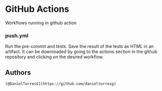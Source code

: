 # GitHub Actions

Workflows running in github action

### push.yml

Run the pre-commit and tests. Save the result of the tests as HTML in an artifact. It can be downloaded by going to the actions section in the github repository and clicking on the desired workflow.

## Authors

    [@DanielTorresG](https://github.com/danieltorresg)
